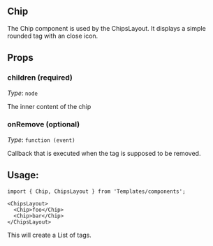 Chip
---
The Chip component is used by the ChipsLayout. It displays a simple rounded tag with an close icon.

## Props

### children (required)

_Type_: `node`  

The inner content of the chip

### onRemove (optional)

_Type_: `function (event)`  

Callback that is executed when the tag is supposed to be removed.

## Usage:

```markup
import { Chip, ChipsLayout } from 'Templates/components';

<ChipsLayout>
  <Chip>foo</Chip>
  <Chip>bar</Chip>
</ChipsLayout>
```
This will create a List of tags.
